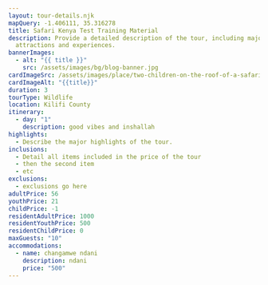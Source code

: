 ```yaml
---
layout: tour-details.njk
mapQuery: -1.406111, 35.316278
title: Safari Kenya Test Training Material
description: Provide a detailed description of the tour, including major
  attractions and experiences.
bannerImages:
  - alt: "{{ title }}"
    src: /assets/images/bg/blog-banner.jpg
cardImageSrc: /assets/images/place/two-children-on-the-roof-of-a-safari-vehicle-on-a-2023-11-27-05-05-46-utc_optimized-1-.jpg
cardImageAlt: "{{title}}"
duration: 3
tourType: Wildlife
location: Kilifi County
itinerary:
  - day: "1"
    description: good vibes and inshallah
highlights:
  - Describe the major highlights of the tour.
inclusions:
  - Detail all items included in the price of the tour
  - then the second item
  - etc
exclusions:
  - exclusions go here
adultPrice: 56
youthPrice: 21
childPrice: -1
residentAdultPrice: 1000
residentYouthPrice: 500
residentChildPrice: 0
maxGuests: "10"
accommodations:
  - name: changamwe ndani
    description: ndani
    price: "500"
---
```

